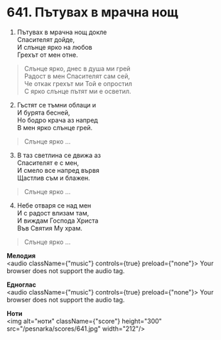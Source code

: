 # 641. Пътувах в мрачна нощ

1. Пътувах в мрачна нощ докле  
Спасителят дойде,  
И слънце ярко на любов  
Грехът от мен отне.  

> Слънце ярко, днес в душа ми грей  
> Радост в мен Спасителят сам сей,  
> Че откак грехът ми Той е опростил  
> С ярко слънце пътят ми е осветил.  

2. Гъстят се тъмни облаци и  
И бурята бесней,  
Но бодро крача аз напред  
В мен ярко слънце грей.  

> Слънце ярко ...  

3. В таз светлина се движа аз  
Спасителят е с мен,  
И смело все напред вървя  
Щастлив съм и блажен.  

> Слънце ярко ...  

4. Небе отваря се над мен  
И с радост влизам там,  
И виждам Господа Христа  
Във Святия Му храм.  

> Слънце ярко ...

**Мелодия**  
<audio className={"music"} controls={true} preload={"none"}>
    <source src="/pesnarka/mp3/641.mp3" type="audio/mpeg"/>
    Your browser does not support the audio tag.
</audio>

**Едноглас**  
<audio className={"music"} controls={true} preload={"none"}>
    <source src="/pesnarka/transp/641.mp3" type="audio/mpeg"/>
    Your browser does not support the audio tag.
</audio>

**Ноти**  
<img alt="ноти" className={"score"} height="300" src="/pesnarka/scores/641.jpg" width="212"/>
